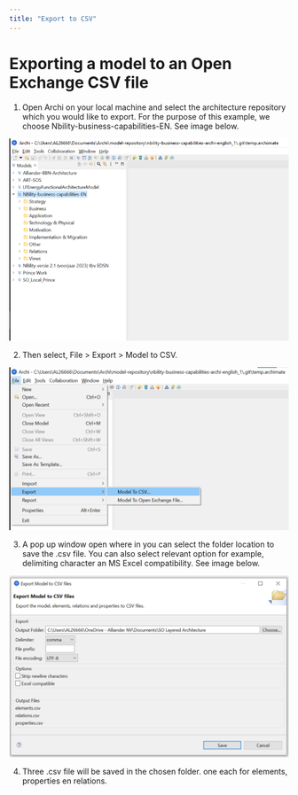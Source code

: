 ```yaml
---
title: "Export to CSV"
---
```


# Exporting a model to an Open Exchange CSV file

1. Open Archi on your local machine and select the architecture repository which you would like to export. For the purpose of this example, we choose Nbility-business-capabilities-EN. See image below.
   
![coArchi-commit](/images/Open%20Archi%20and%20select%20repository.png)

2. Then select, File > Export > Model to CSV.

![coArchi-report](/images/Export%20the%20model%20CSV.png)

3. A pop up window open where in you can select the folder location to save the .csv file. You can also select relevant option for example, delimiting character an MS Excel compatibility. See image below.

![coArchi-report](/images/Pop%20up%20window%20CSV%20options.png)

4. Three .csv file will be saved in the chosen folder. one each for elements, properties en relations.


